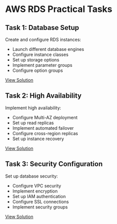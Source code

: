 # AWS RDS Practical Tasks

## Task 1: Database Setup
Create and configure RDS instances:
- Launch different database engines
- Configure instance classes
- Set up storage options
- Implement parameter groups
- Configure option groups

[View Solution](./task1-database-setup/)

## Task 2: High Availability
Implement high availability:
- Configure Multi-AZ deployment
- Set up read replicas
- Implement automated failover
- Configure cross-region replicas
- Set up instance recovery

[View Solution](./task2-high-availability/)

## Task 3: Security Configuration
Set up database security:
- Configure VPC security
- Implement encryption
- Set up IAM authentication
- Configure SSL connections
- Implement security groups

[View Solution](./task3-security/)